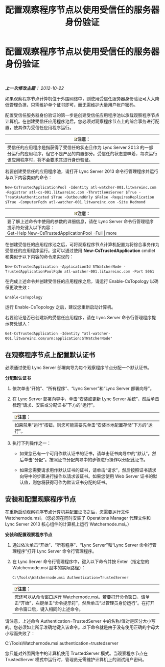 ﻿---
title: 配置观察程序节点以使用受信任的服务器身份验证
TOCTitle: 配置观察程序节点以使用受信任的服务器身份验证
ms:assetid: 42d879ac-aa90-4ed6-b5e2-1e208711672a
ms:mtpsurl: https://technet.microsoft.com/zh-cn/library/JJ204852(v=OCS.15)
ms:contentKeyID: 49312672
ms.date: 05/19/2016
mtps_version: v=OCS.15
ms.translationtype: HT
---

# 配置观察程序节点以使用受信任的服务器身份验证

 

_**上一次修改主题：** 2012-10-22_

如果观察程序节点计算机位于外围网络中，则使用受信任服务器身份验证可大大降低管理负担，只需维护单个证书即可，而无需维护大量用户帐户密码。

配置受信任服务器身份验证的第一步是创建受信任应用程序池以承载观察程序节点计算机。在创建受信任应用程序池后，您必须对观察程序节点上的综合事务进行配置，使其作为受信任应用程序运行。

<table>
<thead>
<tr class="header">
<th><img src="images/Dn783119.note(OCS.15).gif" title="note" alt="note" />注意：</th>
</tr>
</thead>
<tbody>
<tr class="odd">
<td>受信任的应用程序是指获得了受信任的状态且作为 Lync Server 2013 的一部分运行的应用程序，但它不是产品的内置部分。受信任的状态意味着，每次运行该应用程序时，将不会要求其进行身份验证。</td>
</tr>
</tbody>
</table>


若要创建受信任的应用程序池，请打开 Lync Server 2013 命令行管理程序并运行与以下内容类似的命令：

    New-CsTrustedApplicationPool -Identity atl-watcher-001.litwareinc.com -Registrar atl-cs-001.litwareinc.com -ThrottleAsServer $True -TreatAsAuthenticated $True -OutboundOnly $False -RequiresReplication $True -ComputerFqdn atl-watcher-001.litwareinc.com -Site Redmond

<table>
<thead>
<tr class="header">
<th><img src="images/Dn783119.note(OCS.15).gif" title="note" alt="note" />注意：</th>
</tr>
</thead>
<tbody>
<tr class="odd">
<td>要了解上述命令中使用的参数的详细信息，请在 Lync Server 命令行管理程序提示符处键入以下内容：<br />
Get-Help New-CsTrustedApplicationPool -Full | more</td>
</tr>
</tbody>
</table>


在创建受信任的应用程序池之后，可将观察程序节点计算机配置为将综合事务作为受信任的应用程序运行。这可以通过使用 **New-CsTrustedApplication** cmdlet 和类似于以下内容的命令来实现的：

    New-CsTrustedApplication -ApplicationId STWatcherNode -TrustedApplicationPoolFqdn atl-watcher-001.litwareinc.com -Port 5061

在完成上述命令并创建受信任的应用程序之后，请运行 Enable-CsTopology 以确保更改生效：

    Enable-CsTopology

运行 Enable-CsTopology 之后，建议您重新启动计算机。

若要验证是否已创建新的受信任应用程序，请在 Lync Server 命令行管理程序提示符处键入：

    Get-CsTrustedApplication -Identity "atl-watcher-001.litwareinc.com/urn:application:STWatcherNode"

## 在观察程序节点上配置默认证书

必须通过使用 Lync Server 部署向导为每个观察程序节点分配一个默认证书。

**分配默认证书**

1.  依次单击“开始”、“所有程序”、“Lync Server”和“Lync Server 部署向导”。

2.  在 Lync Server 部署向导中，单击“安装或更新 Lync Server 系统”，然后单击标题“请求、安装或分配证书”下方的“运行”。
    
    <table>
    <thead>
    <tr class="header">
    <th><img src="images/Dn783119.note(OCS.15).gif" title="note" alt="note" />注意：</th>
    </tr>
    </thead>
    <tbody>
    <tr class="odd">
    <td>如果禁用“运行”按钮，则您可能需要先单击“安装本地配置存储”下方的“运行”。</td>
    </tr>
    </tbody>
    </table>


3.  执行下列操作之一：
    
      - 如果您已有一个可用作默认证书的证书，请单击证书向导中的“默认”，然后单击“分配”。按照证书分配向导中的步骤进行操作以分配此证书。
    
      - 如果您需要请求用作默认证书的证书，请单击“请求”，然后按照证书请求向导中的步骤进行操作以请求该证书。如果您使用 Web Server 证书的默认值，则您将获得可作为默认证书分配的证书。

## 安装和配置观察程序节点

在重新启动观察程序节点计算机并配置证书之后，您需要运行文件 Watchernode.msi。（您必须在同时安装了 Operations Manager 代理文件和 Lync Server 2013 核心组件的计算机上运行 Watchernode.msi。）

**安装和配置观察程序节点**

1.  通过依次单击“开始”、“所有程序”、“Lync Server”和“Lync Server 命令行管理程序”打开 Lync Server 命令行管理程序。

2.  在 Lync Server 命令行管理程序中，键入以下命令并按 Enter（指定您的 Watchernode.msi 副本的实际路径）：
    
        C:\Tools\Watchernode.msi Authentication=TrustedServer
    
    <table>
    <thead>
    <tr class="header">
    <th><img src="images/Dn783119.note(OCS.15).gif" title="note" alt="note" />注意：</th>
    </tr>
    </thead>
    <tbody>
    <tr class="odd">
    <td>您还可以从命令窗口运行 Watchernode.msi。若要打开命令窗口，请单击“开始”，右键单击“命令提示符”，然后单击“以管理员身份运行”。在打开命令窗口后，键入相同的上述命令。</td>
    </tr>
    </tbody>
    </table>


请注意，上述命令 Authentication=TrustedServer 中的名称/值对是区分大小写的。您必须如上所示准确地键入该命令。以下命令就是由于没有使用正确的字母大小写而失败了：

C:\\Tools\\Watchernode.msi authentication=trustedserver

您只能对外围网络中的计算机使用 TrustedServer 模式。当观察程序节点在 TrustedServer 模式中运行时，管理员无需维护计算机上的测试用户密码。

